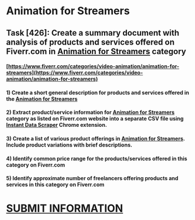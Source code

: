 # Animation for Streamers
## Task [426]: Create a summary document with analysis of products and services offered on Fiverr.com in [Animation for Streamers](https://www.fiverr.com/categories/video-animation/animation-for-streamers) category
#### [https://www.fiverr.com/categories/video-animation/animation-for-streamers](https://www.fiverr.com/categories/video-animation/animation-for-streamers)
#### 1) Create a short general description for products and services offered in the [Animation for Streamers](https://www.fiverr.com/categories/video-animation/animation-for-streamers)
#### 2) Extract product/service information for [Animation for Streamers](https://www.fiverr.com/categories/video-animation/animation-for-streamers) category as listed on Fiverr.com website into a separate CSV file using [Instant Data Scraper](https://chrome.google.com/webstore/detail/instant-data-scraper/ofaokhiedipichpaobibbnahnkdoiiah) Chrome extension.
#### 3) Create a list of various product offerings in [Animation for Streamers](https://www.fiverr.com/categories/video-animation/animation-for-streamers). Include product variations with brief descriptions.
#### 4) Identify common price range for the products/services offered in this category on Fiverr.com
#### 5) Identify approximate number of freelancers offering products and services in this category on Fiverr.com

# [SUBMIT INFORMATION](https://forms.office.com/r/8AEKjkLxKG)
